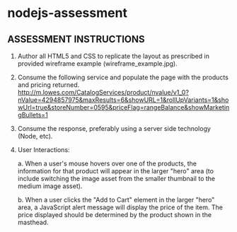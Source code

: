 # nodejs-assessment
## ASSESSMENT INSTRUCTIONS
1.  Author all HTML5 and CSS to replicate the layout as prescribed in provided wireframe example (wireframe_example.jpg).

2.  Consume the following service and populate the page with the products and pricing returned. http://m.lowes.com/CatalogServices/product/nvalue/v1_0?nValue=4294857975&maxResults=6&showURL=1&rollUpVariants=1&showUrl=true&storeNumber=0595&priceFlag=rangeBalance&showMarketingBullets=1

3. Consume the response, preferably using a server side technology (Node, etc).

4. User Interactions:

	a.  When a user's mouse hovers over one of the products, the information for that product will appear in the larger "hero" area (to include switching the image asset from the smaller thumbnail to the medium image asset).

	b.  When a user clicks the "Add to Cart" element in the larger "hero" area, a JavaScript alert message will display the price of the item. The price displayed should be determined by the product shown in the masthead. 
  
